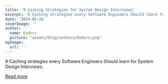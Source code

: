 ```yaml
---
title: '9 Caching Strategies for System Design Interviews'
excerpt: '9 Caching strategies every Software Engineers Should learn for System Design Interviews. '
date: '2024-05-26'
coverImage: ''
author:
  name: Koders
  picture: "assets/blog/authors/koders.png"
ogImage:
  url: ''
---
```


9 Caching strategies every Software Engineers Should learn for System Design Interviews. 

[Read more](https://dev.to/somadevtoo/9-caching-strategies-for-system-design-interviews-369g)
